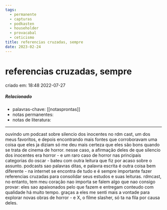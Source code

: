 ```yaml
---
tags:
  - permanente
  - capturas
  - podkasten
  - householder
  - provacabal
  - ceticismo
title: referencias cruzadas, sempre
date: 2023-02-24
---
```

# referencias cruzadas, sempre
criado em: 18:48 2022-07-27

##### Relacionado
- palavras-chave: [[notasprontas]] 
- notas permanentes:
- notas de literatura:

---
ouvindo um podcast sobre silencio dos inocentes no rdm cast, um dos meus favoritos, e depois encontrando mais fontes que corroboravam uma coisa que eles ja diziam só me deu mais certeza que eles são bons quando se trata de cinema de horror.
nesse caso, a afirmação deles de que silencio dos inocentes era horror - e um raro caso de horror nas principais categorias do oscar - bateu com outra leitura que fiz por acaso sobre o assunto. 
podcasts sao palavras ditas, e palavra escrita é outra coisa bem diferente - na internet se encontra de tudo e é sempre importante fazer referencias cruzadas para consolidar seus estudos e suas leituras. 
rdmcast, no entanto, tem meu coração nao importa se falem algo que nao consigo provar: eles sao apaixonados pelo que fazem e entregam conteudo com qualidade há muito tempo. graças a eles me senti mais a vontade para explorar novas obras de horror - e X, o filme slasher, só ta na fila por causa deles.
